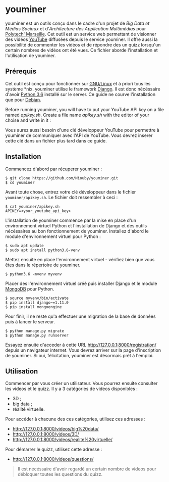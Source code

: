 youminer
========
youminer est un outils conçu dans le cadre d'un projet de *Big Data et
Médias Sociaux* et d'*Architecture des Application Multimédias* pour
[Polytech' Marseille][polytech]. Cet outil est un service web permettant
de visionner des vidéos [YouTube][youtube] diffusées depuis le service
youminer. Il offre aussi la possibilité de commenter les vidéos et de
répondre des un quizz lorsqu'un certain nombres de vidéos ont été vues. Ce
fichier aborde l'installation et l'utilisation de youminer.


Prérequis
---------
Cet outil est conçu pour fonctionner sur [GNU/Linux][gnulinux] et à priori
tous les système \*nix. youminer utilise le framework [Django][django]. Il
est donc nécéssaire d'avoir [Python 3.6][python] installé sur le server.
Ce guide ne courve l'installation que pour [Debian][debian].

Before running youminer, you will have to put your YouTube API key on a
file named *apikey.sh*. Create a file name *apikey.sh* with the editor
of your choise and write in it :

Vous aurez aussi besoin d'une clé développeur YouTube pour permettre à
youminer de communiquer avec l'API de YouTube. Vous devrez inserer cette
clé dans un fichier plus tard dans ce guide.


Installation
------------
Commencez d'abord par récuperer youminer :

    $ git clone https://github.com/Niouby/youminer.git
    $ cd youminer

Avant toute chose, entrez votre clé développeur dans le fichier
`youminer/apikey.sh`. Le fichier doit ressembler à ceci :

    $ cat youminer/apikey.sh
    APIKEY=<your_youtube_api_key>

L'installation de youminer commence par la mise en place d'un
environnement virtuel Python et l'installation de Django et des outils
nécéssaires au bon fonctionnement de youminer. Installez d'abord le module
d'environnement virtuel pour Python :

    $ sudo apt update
    $ sudo apt install python3.6-venv

Mettez ensuite en place l'environnement virtuel - vérifiez bien que vous
êtes dans le répertoire de youminer.

    $ python3.6 -mvenv myvenv

Placer des l'environnement virtuel créé puis installer Django et le module
[MongoDB][mongodb] pour Python.

    $ source myvenv/bin/activate
    $ pip install django~=1.11.0
    $ pip install mongoengine

Pour finir, il ne reste qu'a effectuer une migration de la base de données
puis à lancer le serveur.

    $ python manage.py migrate
    $ python manage.py runserver

Essayez ensuite d'acceder à cette URL http://127.0.0.1:8000/registration/
depuis un navigateur internet. Vous devrez arriver sur la page
d'inscription de youminer. Si oui, félicitation, youminer est désormais
prêt à l'emploi.

Utilisation
-----------
Commencer par vous créer un utilisateur. Vous pourrez ensuite consulter
les videos et le quizz. Il y a 3 catégories de videos disponibles :

- 3D ; 
- big data ;
- réalité virtuelle.

Pour accéder à chacune des ces catégories, utilisez ces adresses :

- http://127.0.0.1:8000/videos/big%20data/
- http://127.0.0.1:8000/videos/3D/
- http://127.0.0.1:8000/videos/realite%20virtuelle/

Pour démarrer le quizz, utilisez cette adresse :

- http://127.0.0.1:8000/videos/questions/

> Il est nécéssaire d'avoir regardé un certain nombre de videos pour
débloquer toutes les questions du quizz.

[debian]: https://www.debian.org/
[django]: https://www.djangoproject.com/
[gnulinux]: https://www.gnu.org/
[mongodb]: https://www.mongodb.com/
[polytech]: https://polytech.univ-amu.fr/
[python]: https://www.python.org/
[youtube]: https://youtube.com

